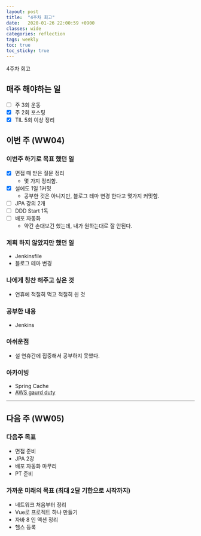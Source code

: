 ```yaml
---
layout: post
title:  "4주차 회고"
date:   2020-01-26 22:00:59 +0900
classes: wide
categories: reflection
tags: weekly
toc: true
toc_sticky: true
---
```


4주차 회고

## 매주 해야하는 일

- [ ] 주 3회 운동
- [x] 주 2회 포스팅
- [x] TIL 5회 이상 정리

## 이번 주 (WW04)

### 이번주 하기로 목표 했던 일

- [x] 면접 때 받은 질문 정리
  - 몇 가지 정리함.
- [x] 설에도 1일 1커밋
  - 공부한 것은 아니지만, 블로그 테마 변경 한다고 몇가지 커밋함.
- [ ] JPA 강의 2개
- [ ] DDD Start 1독
- [ ] 배포 자동화
  - 약간 손대보긴 했는데, 내가 원하는대로 잘 안된다.

### 계획 하지 않았지만 했던 일

- Jenkinsfile
- 블로그 테마 변경

### 나에게 칭찬 해주고 싶은 것

- 연휴에 적절히 먹고 적절히 쉰 것

### 공부한 내용

- Jenkins

### 아쉬운점

- 설 연휴간에 집중해서 공부하지 못했다.

### 아카이빙

- Spring Cache
- [AWS gaurd duty](https://docs.aws.amazon.com/guardduty/latest/ug/guardduty_remediate.html#compromised-creds)

---

## 다음 주 (WW05)

### 다음주 목표

- 면접 준비
- JPA 2강
- 배포 자동화 마무리
- PT 준비

### 가까운 미래의 목표 (최대 2달 기한으로 시작까지)

- 네트워크 처음부터 정리
- Vue로 프로젝트 하나 만들기
- 자바 8 인 액션 정리
- 헬스 등록
